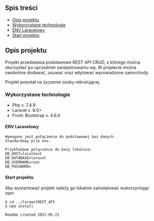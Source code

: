 ## Spis treści
* [Opis projektu](#opis-projektu)
* [Wykorzystane technologie](#wykorzystane-technologie)
* [ENV Laravelowy](#env-laravelowy)
* [Start projektu](#start-projektu)

## Opis projektu
Projekt przedstawia podstawowe REST API CRUD, z którego można skorzystać po uprzednim zarejestrowaniu się.
W projekcie można swobotnie dodawać, usuwać oraz edytować wprowadzone samochody.

Projekt powstał na życzenie osoby rekrutującej.

### Wykorzystane technologie  

- Php v. 7.4.9
- Laravel v. 8.0+
- Front: Bootstrap v. 4.6.0

#### ENV Laravelowy
    Wymagane jest połączenie do podstawowej baz danych.
    Standardowy plik env.
    
    Przykładowe polączenie do bazy lokalnie: 
    DB_HOST=localhost
    DB_DATABASE=laravel
    DB_USERNAME=root
    DB_PASSWORD=
    
#### Start projektu
Aby wystartować projekt należy go lokalnie zainstalować wykorzyctując npm

```
$ cd ../laravelREST_API
$ npm install
```
    Readme created 2021-05-21
